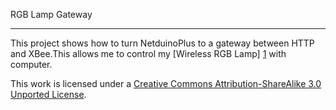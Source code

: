 RGB Lamp Gateway

----------------


This project shows how to turn NetduinoPlus to a gateway between HTTP and XBee.This allows me to control my [Wireless RGB Lamp] [1] with computer.


This work is licensed under a <a rel="license" href="http://creativecommons.org/licenses/by-sa/3.0/">Creative Commons Attribution-ShareAlike 3.0 Unported License</a>.





[1]: http://rousek.name/blog/wireless-rgb-lamp